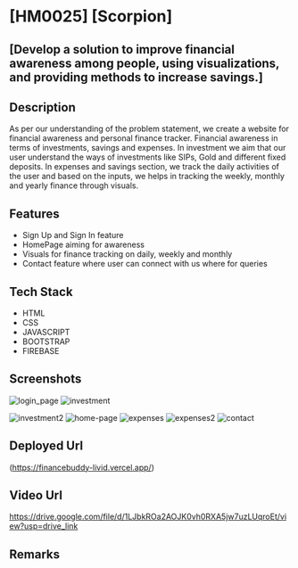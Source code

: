 # [HM0025] [Scorpion]

## [Develop a solution to improve financial awareness among people, using visualizations, and providing methods to increase savings.]

## Description
As per our understanding of the problem statement, we create a website for financial awareness and personal finance tracker. Financial awareness in terms of investments, savings and expenses. In investment we aim that our user understand the ways of investments like SIPs, Gold and different fixed deposits. In expenses and savings section, we track the daily activities of the user and based on the inputs, we helps in tracking the weekly, monthly and yearly finance through visuals.

## Features
- Sign Up and Sign In feature 
- HomePage aiming for awareness
- Visuals for finance tracking on daily, weekly and monthly
- Contact feature where user can connect with us where for queries

## Tech Stack
- HTML
- CSS 
- JAVASCRIPT
- BOOTSTRAP
- FIREBASE

## Screenshots
![login_page](https://github.com/Mandipbhattarai/HM0025_Scorpions/assets/127766615/154d2a4c-09fc-4047-90b7-9a6d2a1694c8)
![investment](https://github.com/Mandipbhattarai/HM0025_Scorpions/assets/127766615/a3af0de1-1e0c-4b2a-af72-8ae09edf011a)

![investment2](https://github.com/Mandipbhattarai/HM0025_Scorpions/assets/127766615/8f54bda5-32ef-4c3f-9527-ed72e965398e)
![home-page](https://github.com/Mandipbhattarai/HM0025_Scorpions/assets/127766615/b99b076c-506a-476f-a949-f600fe06af02)
![expenses](https://github.com/Mandipbhattarai/HM0025_Scorpions/assets/127766615/062ee009-c3b1-4363-ba04-7b19edd15e47)
![expenses2](https://github.com/Mandipbhattarai/HM0025_Scorpions/assets/127766615/862f1c37-ad4c-4f1f-b29b-9de1e70e2663)
![contact](https://github.com/Mandipbhattarai/HM0025_Scorpions/assets/127766615/f2b96830-81a4-4d21-8156-613b4aea0786)








## Deployed Url
(https://financebuddy-livid.vercel.app/)

## Video Url
https://drive.google.com/file/d/1LJbkROa2AOJK0vh0RXA5jw7uzLUqroEt/view?usp=drive_link

## Remarks

